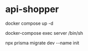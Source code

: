 # api-shopper

docker compose up -d

docker-compose exec server /bin/sh

npx prisma migrate dev --name init

